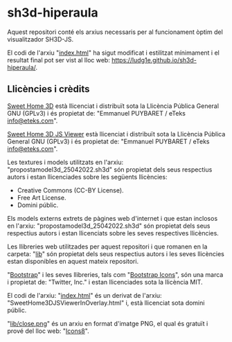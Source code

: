 # sh3d-hiperaula
Aquest repositori conté els arxius necessaris per al funcionament òptim del visualitzador SH3D-JS.

El codi de l'arxiu "[index.html](https://github.com/ludg1e/sh3d-hiperaula/blob/main/index.html)" ha sigut modificat i estilitzat mínimament i el resultat final pot ser vist al lloc web: https://ludg1e.github.io/sh3d-hiperaula/.

## Llicències i crèdits
[Sweet Home 3D](https://www.sweethome3d.com/) està llicenciat i distribuït sota la Llicència Pública General GNU (GPLv3) i és propietat de: "Emmanuel PUYBARET / eTeks <info@eteks.com>".

[Sweet Home 3D JS Viewer](https://sourceforge.net/projects/sweethome3d/files/SweetHome3D-viewer/) està llicenciat i distribuït sota la Llicència Pública General GNU (GPLv3) i és propietat de: "Emmanuel PUYBARET / eTeks <info@eteks.com>".

Les textures i models utilitzats en l'arxiu: "propostamodel3d_25042022.sh3d" són propietat dels seus respectius autors i estan llicenciades sobre les següents llicències:
 - Creative Commons (CC-BY License).
 - Free Art License.
 - Domini públic.

Els models externs extrets de pàgines web d'internet i que estan inclosos en l'arxiu: "propostamodel3d_25042022.sh3d" són propietat dels seus respectius autors i estan llicenciats sobre les seves respectives llicències.

Les llibreries web utilitzades per aquest repositori i que romanen en la carpeta: "[lib](https://github.com/ludg1e/sh3d-hiperaula/tree/main/lib)" són propietat dels seus respectius autors i les seves llicències estan disponibles en aquest mateix repositori.

"[Bootstrap](https://getbootstrap.com/)" i les seves llibreries, tals com "[Bootstrap Icons](https://icons.getbootstrap.com/)", són una marca i propietat de: "Twitter, Inc." i estan llicenciades sota la llicència MIT.

El codi de l'arxiu: "[index.html](https://github.com/ludg1e/sh3d-hiperaula/blob/main/index.html)" és un derivat de l'arxiu: "SweetHome3DJSViewerInOverlay.html" i, està llicenciat sota domini públic.

"[lib/close.png](https://github.com/ludg1e/sh3d-hiperaula/blob/main/lib/close.png)" és un arxiu en format d'imatge PNG, el qual és gratuït i prové del lloc web: "[Icons8](https://icons8.com/)".

